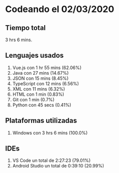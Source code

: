 # Codeando el 02/03/2020

## Tiempo total
3 hrs 6 mins.

## Lenguajes usados
1. Vue.js con 1 hr 55 mins (62.06%)
1. Java con 27 mins (14.67%)
1. JSON con 15 mins (8.45%)
1. TypeScript con 12 mins (6.56%)
1. XML con 11 mins (6.32%)
1. HTML con 1 min (0.83%)
1. Git con 1 min (0.7%)
1. Python con 45 secs (0.41%)

## Plataformas utilizadas
1. Windows con 3 hrs 6 mins (100.0%)

## IDEs
1. VS Code un total de 2:27:23 (79.01%)
1. Android Studio un total de 0:39:10 (20.99%)
